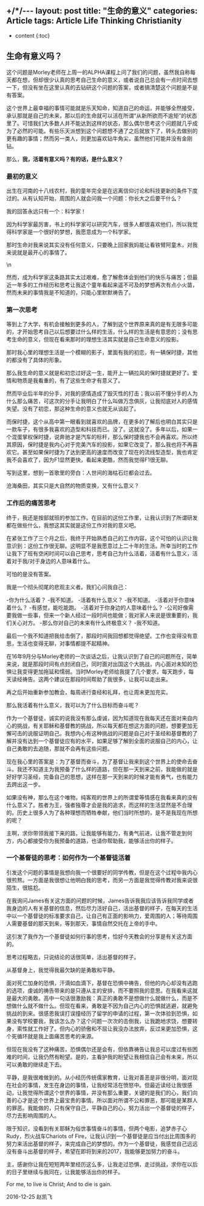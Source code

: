 +/*/---
layout: post
title:  "生命的意义"
categories: Article
tags: Article Life Thinking Christianity
---

* content
{:toc}

## 生命有意义吗？

这个问题是Morley老师在上周一的ALPHA课程上问了我们的问题，虽然我自称每天都在想，但却很少认真的思考自己生命的意义，或者说自己总会有一点时间去想一下，但没有坐在这里认真的去钻研这个问题的答案，或者搞清楚这个问题是不是有答案。

这个世界上最幸福的事情可能就是乐天知命，知道自己的命运，并能够全然接受，承认那就是自己的未来，那以后的生命就可以活在所谓“从新所欲而不逾矩”的状态里了。可惜我们大多数人并不能达到这样的状态，那么偶尔思考这个问题就几乎成为了必然的可能。有些乐天派想到这个问题想不通了之后就放下了，转头去做别的更有趣的事情；然而另一类人，则更加喜欢钻牛角尖，虽然他们可能并没有金刚钻。

那么，**我，活着有意义吗？有的话，是什么意义？**

### 最初的意义

出生在河南的十八线农村，我的童年完全是在远离信仰讨论和科技更新的条件下度过的。从有认知开始，周围的人就会问我一个问题：你长大之后要干什么？

我的回答永远只有一个：科学家！

因为科学家最厉害，书上的科学家可以研究汽车，很多人都很喜欢他们，所以我觉得科学家是一个很好的梦想，我愿意成为一个科学家。

那时生命对我来说其实没有任何意义，只要晚上回家我妈能让看铁臂阿童木，对我来说就是最开心的事情了。

                               
\n

然而，成为科学家这条路其实太过艰难，愈了解愈体会到他们的快乐与痛苦；但最近一年多的工作经历和思考让我这个童年看起来遥不可及的梦想再次有点小火苗，然而未来的事情我是不知道的，只能心里默默祷告了。

### 第一次思考

等到上了大学，有机会接触到更多的人，了解到这个世界原来真的是有无限多可能的，才开始思考自己以后想要过什么样的生活，什么样的生活是有意思的；没有思考生命的意义，但现在看来那时的理想生活其实就是自己生命意义的投影。

那时我心里的理想生活是一个模糊的影子，里面有我的初恋，有一辆保时捷，其他的都没有了具体的形象。

那么我生命的意义就是和初恋过好这一生，能开上一辆拉风的保时捷就更好了。爱情和物质是我看重的，有了这些生命才有意义了。

然而毕业后半年的分手，对我的感情造成了毁灭性的打击；我以前不懂分手的人为什么那么痛苦，可这次的分手让我明白了什么叫做万念俱灰，让我彻底对人的感情失望。没有了初恋，那这种生命的意义也就无从谈起了。

而保时捷，这个从高中第一眼看到就喜欢的品牌，在更多的了解后也明白其实只是一款车子，有很多我喜欢的造型和科技而已。没了。这就没了。多年以后，如果一个混蛋掌权保时捷，说奔驰才是汽车的标杆，那么保时捷我也不会再喜欢。所以终其原因，保时捷是我内心对于完美汽车的投影，如果它改变了，那么我也将不再喜欢它。甚至如果保时捷为了达到更高的速度而改变了现在的流线型造型，我也肯定我不会喜欢了，因为F1显然更快，看起来更酷，然而我觉得F1很无聊。

写到这里，想到一首歌里的旁白：人世间的海枯石烂都会过去。

沧海桑田，其实只是大自然的物质变换，又有什么意义？

### 工作后的痛苦思考


终于，我还是按部就班的参加工作。在目前的这份工作里，让我认识到了所谓研发都在做些什么，我想这其实就是这份工作对我的意义吧。

在紧张工作了三个月之后，我终于开始熟悉自己的工作内容，这个可怕的认识让我意识到：这份工作很无聊。这明显不是我愿意过上二十年的生活。所幸当时的工作让我下了班有空闲时间可以自己思考，思考自己为什么活着，活着有什么意义，活着对于我/对于身边的人意味着什么。

可怕的是没有答案。

我是一个彻头彻尾的悲观主义者。我扪心问我自己：

-你为什么活着？
-我不知道。
-活着有什么意义？
-我不知道。
-活着对于你意味着什么？
-有感觉，能吃能跑。
-活着对于你身边的人意味着什么？
-公司好像需要我做一些事，但来一个新人经过一段时间也能做；我对家人来说是很重要的，我们关心对方。
-那么你对自己的未来有什么终极意义？
-我不知道。

最后一个我不知道把我给击倒了，那段时间我回想都觉得绝望。工作也变得没有意思，生活也变得无聊，对事情都提不起精神。

在16年9月分与Morley老师的一次谈话之后，让我认识到了自己的问题所在，简单来说，就是那段时间有点封闭自己，同时面对出国这个大挑战，内心面对未知的恐惧让我变得更加拖延和懦弱。当时Morley老师给我提了几个要求，每天跑步，每天读经祷告。这两个建议在那段时间帮助了我很多，让我可以走出来。

再之后开始重新参加教会，每周进行查经和礼拜，也让周末更加充实。

那么我活着有什么意义，我可以为了什么目标而奋斗呢？

作为一个基督徒，诚实的说我没有那么虔诚，因为知道现在我每天还在面对来自内心的挑战，有关耶稣和基督教的挑战，所以每天都在想这方面的问题，想要更加无懈可击的说服证明自己。我想内心有这种挑战的问题是自己对于圣经和基督教的了解并没有达到一个基督徒应有的水平，如果足够了解到全面的说服自己的内心，让自己勇敢的去追随，那就不会再有这些问题。

现在我心里的答案是：为了基督而奋斗，为了基督让我来到这个世界上的使命去奋斗。我还不知道主为我预备了什么样的道路，但在那一天到来之前，我能做的就是好好学习圣经，完备自己的思想，这样在那一天到来的时候才能有勇气，也有能力去跨出这一步。

如果没有神，那么在这个唯物，纯客观的世界上的所谓爱等情感在我看来真的没有什么意义了。胜者为王，强者独尊才会是我的追求，而这样的生活显然是不合理的。历史上很多人为了各种理想而牺牲奉献，他们当时所想的，是不是我现在所想的呢？

主啊，求你带领我接下来的路，让我能够有能力，有勇气前进，让我不管走到何方，内心都接受你为我预备的道路，也请你帮助我，能够活出你的样子。

### 一个基督徒的思考：如何作为一个基督徒活着

引发这个问题的事情是我想向我一个很要好的同学传教，但是在这个过程中我内心很煎熬。一方面是我很想让他明白我的思考，而另一方面是我觉得传教对我来说很陌生，很尴尬。

在我询问James有关这方面的问题的时候，James告诉我我应该告诉我同学或者我身边的人有关基督的信息，然后尽力活好自己，活出基督的样子，在每天的生活中以一个基督徒的标准要求自己，让自己有正面的影响力，爱周围的人；等待周围人需要基督的那天到来，等到那天，事情自然交托在上帝的手中。

这引发了我作为一个基督徒如何行事的思考，恰好今天教会的分享是有关这方面的。

思考过程略去，只说结论的话很简单，活出基督的样子。

从基督身上，我觉得我最欠缺的是勇敢和平静。

面对死亡加身的恐惧，汗滴如血滴下，基督在恐惧中祷告，但他的内心却没有逃跑的选项，虔诚的祷告带来的是只遵从主的安排，而不要照我的意思。在我看来这就是最大的勇敢。高中一句话很激励我：真正的勇敢不是想做什么就做什么，而是不想做什么就不做什么。但现在看来，勇敢是不因为自己内心的恐惧就逃避，就避免挑战的到来。很感恩我误打误撞经历了留学的申请的过程，第一次体验到恐惧，如果没有学校要我，我该怎么办？这个问题一次次的击倒我，让我跪地求饶，想要转身，索性就工作好了。但内心的骄傲和不屈让我没办法放弃，反过来更加恐惧，这个死循环就是我上面痛苦思考的来源。

但现在我没有了这种痛苦，恐惧偶尔还是会有，但依靠祷告让我总可以度过有些困难的时间，让我仍然有盼望。是的，主看护我的盼望让我相信自己会有未来，所以可以勇敢的继续走下去。

平静，是我很难做到的。从小经历传统儒家教育，让我对善恶是非很分明，面对现在社会的事情，发生在身边的事情，让我经常活在愤怒中。但最近读经让我很感动，让我觉得所谓这个世界的事情，并没有那么重要，关键的是我们的心，我们向善的心才是这个世界上最宝贵的事情。所以面对所谓不公和罪恶，那可能是某群人的罪恶。我能做的，只有保守自己，平静自己的心，努力活出一个基督徒的样子，尽力去影响周围的人。

限于知识，没看到有关耶稣为俗世事情奋斗的事情，但两个电影，追梦赤子心Rudy，烈火战车Chariots of Fire，让我认识到一个基督徒是应当付出比周围多的努力来活出基督的样子，来完成自己的梦想的。作为一个基督徒，我感觉自己远远没有奋斗出基督的样子，希望在即将到来的2017，我能够更加努力的奋斗。

主，感谢你让我在短短两年里经历这么多，让我走过恐惧，走过挑战，求你在以后的日子里继续与我同在，让我能够活出你的样子。

For me, to live is Christ; And to die is gain.

2016-12-25 赵凯飞

















